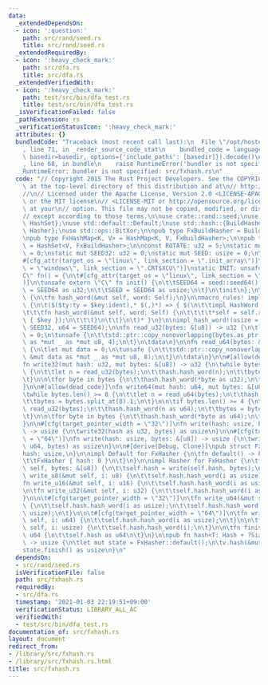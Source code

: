 ```yaml
---
data:
  _extendedDependsOn:
  - icon: ':question:'
    path: src/rand/seed.rs
    title: src/rand/seed.rs
  _extendedRequiredBy:
  - icon: ':heavy_check_mark:'
    path: src/dfa.rs
    title: src/dfa.rs
  _extendedVerifiedWith:
  - icon: ':heavy_check_mark:'
    path: test/src/bin/dfa_test.rs
    title: test/src/bin/dfa_test.rs
  _isVerificationFailed: false
  _pathExtension: rs
  _verificationStatusIcon: ':heavy_check_mark:'
  attributes: {}
  bundledCode: "Traceback (most recent call last):\n  File \"/opt/hostedtoolcache/Python/3.9.1/x64/lib/python3.9/site-packages/onlinejudge_verify/documentation/build.py\"\
    , line 71, in _render_source_code_stat\n    bundled_code = language.bundle(stat.path,\
    \ basedir=basedir, options={'include_paths': [basedir]}).decode()\n  File \"/opt/hostedtoolcache/Python/3.9.1/x64/lib/python3.9/site-packages/onlinejudge_verify/languages/user_defined.py\"\
    , line 68, in bundle\n    raise RuntimeError('bundler is not specified: {}'.format(path.as_posix()))\n\
    RuntimeError: bundler is not specified: src/fxhash.rs\n"
  code: "// Copyright 2015 The Rust Project Developers. See the COPYRIGHT\n// file\
    \ at the top-level directory of this distribution and at\n// http://rust-lang.org/COPYRIGHT.\n\
    //\n// Licensed under the Apache License, Version 2.0 <LICENSE-APACHE or\n// http://www.apache.org/licenses/LICENSE-2.0>\
    \ or the MIT license\n// <LICENSE-MIT or http://opensource.org/licenses/MIT>,\
    \ at your\n// option. This file may not be copied, modified, or distributed\n\
    // except according to those terms.\n\nuse crate::rand::seed;\nuse std::collections::{HashMap,\
    \ HashSet};\nuse std::default::Default;\nuse std::hash::{BuildHasherDefault, Hash,\
    \ Hasher};\nuse std::ops::BitXor;\n\npub type FxBuildHasher = BuildHasherDefault<FxHasher>;\n\
    \npub type FxHashMap<K, V> = HashMap<K, V, FxBuildHasher>;\n\npub type FxHashSet<V>\
    \ = HashSet<V, FxBuildHasher>;\n\nconst ROTATE: u32 = 5;\nstatic mut SEED64: u64\
    \ = 0;\nstatic mut SEED32: u32 = 0;\nstatic mut SEED: usize = 0;\n\n#[used]\n\
    #[cfg_attr(target_os = \"linux\", link_section = \".init_array\")]\n#[cfg_attr(target_os\
    \ = \"windows\", link_section = \".CRT$XCU\")]\nstatic INIT: unsafe extern \"\
    C\" fn() = {\n\t#[cfg_attr(target_os = \"linux\", link_section = \".text.startup\"\
    )]\n\tunsafe extern \"C\" fn init() {\n\t\tSEED64 = seed::seed64();\n\t\tSEED32\
    \ = SEED64 as u32;\n\t\tSEED = SEED64 as usize;\n\t}\n\tinit\n};\n\ntrait HashWord\
    \ {\n\tfn hash_word(&mut self, word: Self);\n}\n\nmacro_rules! impl_hash_word\
    \ {\n\t($($ty:ty = $key:ident),* $(,)*) => { $(\n\t\timpl HashWord for $ty {\n\
    \t\t\tfn hash_word(&mut self, word: Self) {\n\t\t\t\t*self = self.rotate_left(ROTATE).bitxor(word).wrapping_mul(unsafe\
    \ { $key });\n\t\t\t}\n\t\t}\n\t)* }\n}\n\nimpl_hash_word!(usize = SEED, u32 =\
    \ SEED32, u64 = SEED64);\n\nfn read_u32(bytes: &[u8]) -> u32 {\n\tlet mut data\
    \ = 0;\n\tunsafe {\n\t\tstd::ptr::copy_nonoverlapping(bytes.as_ptr(), &mut data\
    \ as *mut _ as *mut u8, 4);\n\t}\n\tdata\n}\n\nfn read_u64(bytes: &[u8]) -> u64\
    \ {\n\tlet mut data = 0;\n\tunsafe {\n\t\tstd::ptr::copy_nonoverlapping(bytes.as_ptr(),\
    \ &mut data as *mut _ as *mut u8, 8);\n\t}\n\tdata\n}\n\n#[allow(dead_code)]\n\
    fn write32(mut hash: u32, mut bytes: &[u8]) -> u32 {\n\twhile bytes.len() >= 4\
    \ {\n\t\tlet n = read_u32(bytes);\n\t\thash.hash_word(n);\n\t\tbytes = bytes.split_at(4).1;\n\
    \t}\n\n\tfor byte in bytes {\n\t\thash.hash_word(*byte as u32);\n\t}\n\thash\n\
    }\n\n#[allow(dead_code)]\nfn write64(mut hash: u64, mut bytes: &[u8]) -> u64 {\n\
    \twhile bytes.len() >= 8 {\n\t\tlet n = read_u64(bytes);\n\t\thash.hash_word(n);\n\
    \t\tbytes = bytes.split_at(8).1;\n\t}\n\n\tif bytes.len() >= 4 {\n\t\tlet n =\
    \ read_u32(bytes);\n\t\thash.hash_word(n as u64);\n\t\tbytes = bytes.split_at(4).1;\n\
    \t}\n\n\tfor byte in bytes {\n\t\thash.hash_word(*byte as u64);\n\t}\n\thash\n\
    }\n\n#[cfg(target_pointer_width = \"32\")]\nfn write(hash: usize, bytes: &[u8])\
    \ -> usize {\n\twrite32(hash as u32, bytes) as usize\n}\n\n#[cfg(target_pointer_width\
    \ = \"64\")]\nfn write(hash: usize, bytes: &[u8]) -> usize {\n\twrite64(hash as\
    \ u64, bytes) as usize\n}\n\n#[derive(Debug, Clone)]\npub struct FxHasher {\n\t\
    hash: usize,\n}\n\nimpl Default for FxHasher {\n\tfn default() -> FxHasher {\n\
    \t\tFxHasher { hash: 0 }\n\t}\n}\n\nimpl Hasher for FxHasher {\n\tfn write(&mut\
    \ self, bytes: &[u8]) {\n\t\tself.hash = write(self.hash, bytes);\n\t}\n\n\tfn\
    \ write_u8(&mut self, i: u8) {\n\t\tself.hash.hash_word(i as usize);\n\t}\n\n\t\
    fn write_u16(&mut self, i: u16) {\n\t\tself.hash.hash_word(i as usize);\n\t}\n\
    \n\tfn write_u32(&mut self, i: u32) {\n\t\tself.hash.hash_word(i as usize);\n\t\
    }\n\n\t#[cfg(target_pointer_width = \"32\")]\n\tfn write_u64(&mut self, i: u64)\
    \ {\n\t\tself.hash.hash_word(i as usize);\n\t\tself.hash.hash_word((i >> 32) as\
    \ usize);\n\t}\n\n\t#[cfg(target_pointer_width = \"64\")]\n\tfn write_u64(&mut\
    \ self, i: u64) {\n\t\tself.hash.hash_word(i as usize);\n\t}\n\n\tfn write_usize(&mut\
    \ self, i: usize) {\n\t\tself.hash.hash_word(i);\n\t}\n\n\tfn finish(&self) ->\
    \ u64 {\n\t\tself.hash as u64\n\t}\n}\n\npub fn hash<T: Hash + ?Sized>(v: &T)\
    \ -> usize {\n\tlet mut state = FxHasher::default();\n\tv.hash(&mut state);\n\t\
    state.finish() as usize\n}\n"
  dependsOn:
  - src/rand/seed.rs
  isVerificationFile: false
  path: src/fxhash.rs
  requiredBy:
  - src/dfa.rs
  timestamp: '2021-01-03 22:19:51+09:00'
  verificationStatus: LIBRARY_ALL_AC
  verifiedWith:
  - test/src/bin/dfa_test.rs
documentation_of: src/fxhash.rs
layout: document
redirect_from:
- /library/src/fxhash.rs
- /library/src/fxhash.rs.html
title: src/fxhash.rs
---
```

